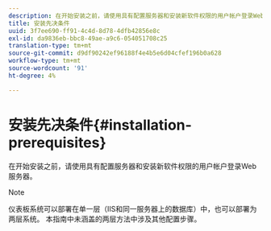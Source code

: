 ```yaml
---
description: 在开始安装之前，请使用具有配置服务器和安装新软件权限的用户帐户登录Web服务器。
title: 安装先决条件
uuid: 3f7ee690-ff91-4c4d-8d78-4dfb42856e8c
exl-id: da9836eb-bbc8-49ae-a9c6-054051708c25
translation-type: tm+mt
source-git-commit: d9df90242ef96188f4e4b5e6d04cfef196b0a628
workflow-type: tm+mt
source-wordcount: '91'
ht-degree: 4%

---
```


# 安装先决条件{#installation-prerequisites}

在开始安装之前，请使用具有配置服务器和安装新软件权限的用户帐户登录Web服务器。

>[!NOTE]
>
>仪表板系统可以部署在单一层（IIS和同一服务器上的数据库）中，也可以部署为两层系统。 本指南中未涵盖的两层方法中涉及其他配置步骤。

